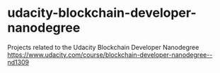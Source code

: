 # udacity-blockchain-developer-nanodegree
Projects related to the Udacity Blockchain Developer Nanodegree https://www.udacity.com/course/blockchain-developer-nanodegree--nd1309
